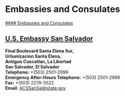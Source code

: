 # Embassies and Consulates

[#### Embassies and Consulates](javascript:void(0); "Embassies and Consulates")

## [U.S. Embassy San Salvador](https://sv.usembassy.gov)

**Final Boulevard Santa Elena Sur,  
Urbanizacion Santa Elena,  
Antiguo Cuscatlan, La Libertad  
San Salvador, El Salvador  
Telephone:** +(503) 2501-2999  
**Emergency After-Hours Telephone:** +(503) 2501-2999  
**Fax:** +(503) 2278-5522  
**Email:** [ACSSanSal@state.gov](mailto:ACSSanSal@state.gov)